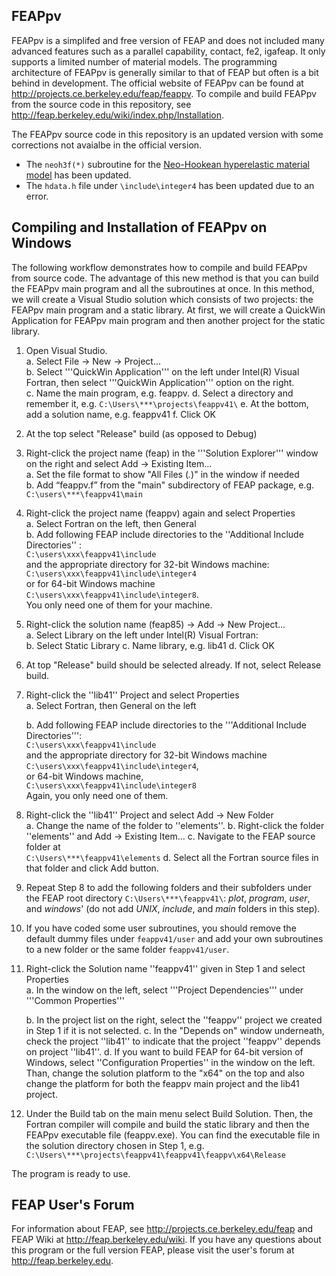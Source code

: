 ## FEAPpv ##

FEAPpv is a simplifed and free version of FEAP and does not included many advanced features such as a parallel capability, contact, fe2, igafeap. It only supports a limited number of material models. The programming architecture of FEAPpv is generally similar to that of FEAP but often is a bit behind in development. The official website of FEAPpv can be found at http://projects.ce.berkeley.edu/feap/feappv. To compile and build FEAPpv from the source code in this repository, see http://feap.berkeley.edu/wiki/index.php/Installation. 

The FEAPpv source code in this repository is an updated version with some corrections not avaialbe in the official version.  
* The `neoh3f(*)` subroutine for the [Neo-Hookean hyperelastic material model][Neohookean] has been updated.  
* The `hdata.h` file under `\include\integer4` has been updated due to an error. 


## Compiling and Installation of FEAPpv on Windows ##

The following workflow demonstrates how to compile and build FEAPpv from source code. The advantage of this new method is that you can build the FEAPpv main program and all the subroutines at once. In this method, we will create a Visual Studio solution which consists of two projects: the FEAPpv main program and a static library. At first, we will create a QuickWin Application for FEAPpv main program and then another project for the static library.   

1. Open Visual Studio.  
    a. Select File -> New -> Project...  
    b. Select '''QuickWin Application''' on the left under Intel(R) Visual Fortran, then select '''QuickWin Application''' option on the right.  
    c. Name the main program, e.g. feappv. 
    d. Select a directory and remember it, e.g. `C:\Users\***\projects\feappv41\` 
    e. At the bottom, add a solution name, e.g. feappv41 
    f. Click OK 

2. At the top select "Release" build (as opposed to Debug)  

3. Right-click the project name (feap) in the '''Solution Explorer''' window on the right and select Add ->  Existing Item...    
    a. Set the file format to show "All Files (*.*)" in the window if needed  
    b. Add “feappv.f” from the "main" subdirectory of FEAP package, e.g. <br /> `C:\users\***\feappv41\main` 
 

4.  Right-click the project name (feappv) again and select Properties    
    a. Select Fortran on the left, then General    
    b. Add following FEAP include directories to the ''Additional Include Directories'' : <br />`C:\users\xxx\feappv41\include` <br /> and the appropriate directory for 32-bit Windows machine: <br /> `C:\users\xxx\feappv41\include\integer4` <br /> or for 64-bit Windows machine <br /> `C:\users\xxx\feappv41\include\integer8`. <br /> You only need one of them for your machine.  
 

5. Right-click the solution name (feap85) -> Add -> New Project...   
    a. Select Library on the left under Intel(R) Visual Fortran:  
    b. Select Static Library 
    c. Name library, e.g. lib41 
    d. Click OK 
 

6. At top "Release" build should be selected already. If not, select Release build.

7. Right-click the ''lib41'' Project and select Properties  
    a. Select Fortran, then General on the left</li>
    b. Add following FEAP include directories to the '''Additional Include Directories''': <br /> `C:\users\xxx\feappv41\include` <br /> and the appropriate directory for 32-bit Windows machine <br /> `C:\users\xxx\feappv41\include\integer4`, <br /> or 64-bit Windows machine,  <br />  `C:\users\xxx\feappv41\include\integer8`  <br /> Again, you only need one of them.
 

8.  Right-click the ''lib41'' Project and select Add -> New Folder  
    a. Change the name of the folder to ''elements''.
    b. Right-click the folder ''elements'' and Add -> Existing Item... 
    c. Navigate to the FEAP source folder at <br /> `C:\Users\***\feappv41\elements` 
    d. Select all the Fortran source files in that folder and click Add button.  
 

9.  Repeat Step 8 to add the following folders and their subfolders under the FEAP root directory `C:\Users\***\feappv41\`: *plot*, *program*, *user*, and *windows*' (do not add *UNIX*, *include*, and *main* folders in this step).   
 
10. If you have coded some user subroutines, you should remove the default dummy files under `feappv41/user` and add your own subroutines to a new folder or the same folder `feappv41/user`.  

11. Right-click the Solution name ''feappv41'' given in Step 1 and select Properties  
    a. In the window on the left, select '''Project Dependencies''' under '''Common Properties'''</li>
    b. In the project list on the right, select the ''feappv'' project we created in Step 1 if it is not selected. </li>
    c. In the "Depends on" window underneath, check the project ''lib41'' to indicate that the project ''feappv'' depends on project ''lib41''. </li>
    d. If you want to build FEAP for 64-bit version of Windows, select  ''Configuration Properties''  in the window on the left. Than, change the solution platform to the "x64" on the top and also change the platform for both the feappv main project and the lib41 project. 
 
12. Under the Build tab on the main menu select Build Solution. Then, the Fortran compiler will compile and build the static library and then the FEAPpv executable file (feappv.exe).  You can find the executable file in the solution directory chosen in Step 1, e.g. <br /> `C:\Users\***\projects\feappv41\feappv41\feappv\x64\Release` 

The program is ready to use.  


## FEAP User's Forum ##
For information about FEAP, see http://projects.ce.berkeley.edu/feap and FEAP Wiki at http://feap.berkeley.edu/wiki. If you have any questions about this program or the full version FEAP, please visit the user's forum at http://feap.berkeley.edu.

[Neohookean]:https://en.wikipedia.org/wiki/Neo-Hookean_solid
